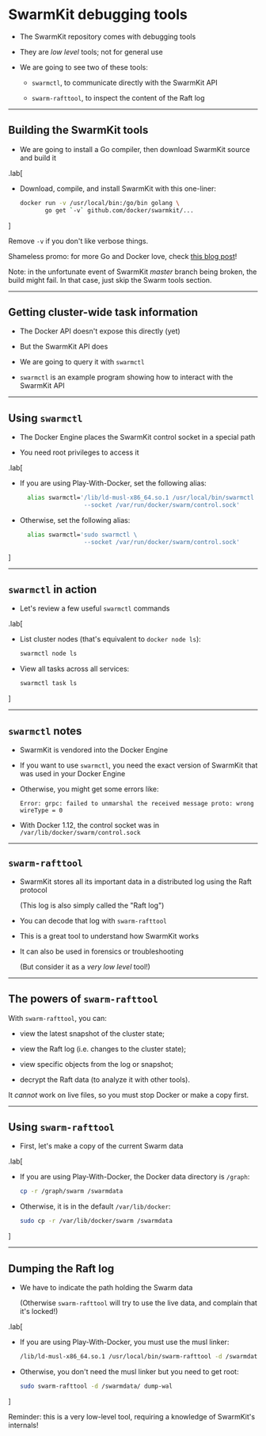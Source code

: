 # SwarmKit debugging tools

- The SwarmKit repository comes with debugging tools

- They are *low level* tools; not for general use

- We are going to see two of these tools:

  - `swarmctl`, to communicate directly with the SwarmKit API

  - `swarm-rafttool`, to inspect the content of the Raft log

---

## Building the SwarmKit tools

- We are going to install a Go compiler, then download SwarmKit source and build it

.lab[
- Download, compile, and install SwarmKit with this one-liner:
  ```bash
  docker run -v /usr/local/bin:/go/bin golang \
         go get `-v` github.com/docker/swarmkit/...
  ```

]

Remove `-v` if you don't like verbose things.

Shameless promo: for more Go and Docker love, check
[this blog post](https://jpetazzo.github.io/2016/09/09/go-docker/)!

Note: in the unfortunate event of SwarmKit *master* branch being broken,
the build might fail. In that case, just skip the Swarm tools section.

---

## Getting cluster-wide task information

- The Docker API doesn't expose this directly (yet)

- But the SwarmKit API does

- We are going to query it with `swarmctl`

- `swarmctl` is an example program showing how to
  interact with the SwarmKit API

---

## Using `swarmctl`

- The Docker Engine places the SwarmKit control socket in a special path

- You need root privileges to access it

.lab[

- If you are using Play-With-Docker, set the following alias:
  ```bash
    alias swarmctl='/lib/ld-musl-x86_64.so.1 /usr/local/bin/swarmctl \
                    --socket /var/run/docker/swarm/control.sock'
  ```

- Otherwise, set the following alias:
  ```bash
    alias swarmctl='sudo swarmctl \
                    --socket /var/run/docker/swarm/control.sock'
  ```

]

---

## `swarmctl` in action

- Let's review a few useful `swarmctl` commands

.lab[

- List cluster nodes (that's equivalent to `docker node ls`):
  ```bash
  swarmctl node ls
  ```

- View all tasks across all services:
  ```bash
  swarmctl task ls
  ```

]

---

## `swarmctl` notes

- SwarmKit is vendored into the Docker Engine

- If you want to use `swarmctl`, you need the exact version of
  SwarmKit that was used in your Docker Engine

- Otherwise, you might get some errors like:

  ```
  Error: grpc: failed to unmarshal the received message proto: wrong wireType = 0
  ```

- With Docker 1.12, the control socket was in `/var/lib/docker/swarm/control.sock`

---

## `swarm-rafttool`

- SwarmKit stores all its important data in a distributed log using the Raft protocol

  (This log is also simply called the "Raft log")

- You can decode that log with `swarm-rafttool`

- This is a great tool to understand how SwarmKit works

- It can also be used in forensics or troubleshooting

  (But consider it as a *very low level* tool!)

---

## The powers of `swarm-rafttool`

With `swarm-rafttool`, you can:

- view the latest snapshot of the cluster state;

- view the Raft log (i.e. changes to the cluster state);

- view specific objects from the log or snapshot;

- decrypt the Raft data (to analyze it with other tools).

It *cannot* work on live files, so you must stop Docker or make a copy first.

---

## Using `swarm-rafttool`

- First, let's make a copy of the current Swarm data

.lab[

- If you are using Play-With-Docker, the Docker data directory is `/graph`:
  ```bash
  cp -r /graph/swarm /swarmdata
  ```

<!-- ```wait cp: cannot stat``` -->

- Otherwise, it is in the default `/var/lib/docker`:
  ```bash
  sudo cp -r /var/lib/docker/swarm /swarmdata
  ```

]

---

## Dumping the Raft log

- We have to indicate the path holding the Swarm data

  (Otherwise `swarm-rafttool` will try to use the live data, and complain that it's locked!)

.lab[

- If you are using Play-With-Docker, you must use the musl linker:
  ```bash
  /lib/ld-musl-x86_64.so.1 /usr/local/bin/swarm-rafttool -d /swarmdata/ dump-wal
  ```

<!-- ```wait -bash:``` -->

- Otherwise, you don't need the musl linker but you need to get root:
  ```bash
  sudo swarm-rafttool -d /swarmdata/ dump-wal
  ```

]

Reminder: this is a very low-level tool, requiring a knowledge of SwarmKit's internals!
